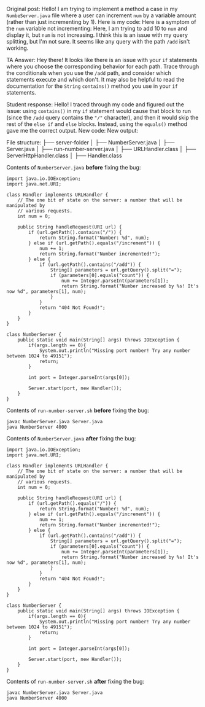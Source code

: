 Original post:
Hello! I am trying to implement a method a case in my `NumbeServer.java` file where a user can increment `num` by a variable amount (rather than just incrementing by 1).
Here is my code:
Here is a symptom of the `num` variable not incrementing:
Here, I am trying to add 10 to `num` and display it, but `num` is not increasing. I think this is an issue with my query splitting, but I'm not sure. 
It seems like any query with the path `/add` isn't working. 

TA Answer:
Hey there! It looks like there is an issue with your `if` statements where you choose the corresponding behavior for each path. Trace through the conditionals when you use the `/add` path, and consider which statements execute and 
which don't. It may also be helpful to read the documentation for the `String` `contains()` method you use in your `if` statements.

Student response:
Hello! I traced through my code and figured out the issue: using `contains()` in my `if` statement would cause that block to run (since the `/add` query contains the `"/"` character), and then it would skip the rest of the `else if` 
and `else` blocks. Instead, using the `equals()` method gave me the correct output. 
New code: 
New output:


File structure:
├── server-folder
│   ├── NumberServer.java
│   ├── Server.java
│   ├── run-number-server.java
│   ├── URLHandler.class
│   ├── ServerHttpHandler.class
│   ├── Handler.class

Contents of `NumberServer.java` __before__ fixing the bug:
```
import java.io.IOException;
import java.net.URI;

class Handler implements URLHandler {
    // The one bit of state on the server: a number that will be manipulated by
    // various requests.
    int num = 0;

    public String handleRequest(URI url) {
        if (url.getPath().contains("/")) {
            return String.format("Number: %d", num);
        } else if (url.getPath().equals("/increment")) {
            num += 1;
            return String.format("Number incremented!");
        } else {
            if (url.getPath().contains("/add")) {
                String[] parameters = url.getQuery().split("=");
                if (parameters[0].equals("count")) {
                    num += Integer.parseInt(parameters[1]);
                    return String.format("Number increased by %s! It's now %d", parameters[1], num);
                }
            }
            return "404 Not Found!";
        }
    }
}

class NumberServer {
    public static void main(String[] args) throws IOException {
        if(args.length == 0){
            System.out.println("Missing port number! Try any number between 1024 to 49151");
            return;
        }

        int port = Integer.parseInt(args[0]);

        Server.start(port, new Handler());
    }
}
```
Contents of `run-number-server.sh` __before__ fixing the bug:
```
javac NumberServer.java Server.java
java NumberServer 4000
```

Contents of `NumberServer.java` __after__ fixing the bug:
```
import java.io.IOException;
import java.net.URI;

class Handler implements URLHandler {
    // The one bit of state on the server: a number that will be manipulated by
    // various requests.
    int num = 0;

    public String handleRequest(URI url) {
        if (url.getPath().equals("/")) {
            return String.format("Number: %d", num);
        } else if (url.getPath().equals("/increment")) {
            num += 1;
            return String.format("Number incremented!");
        } else {
            if (url.getPath().contains("/add")) {
                String[] parameters = url.getQuery().split("=");
                if (parameters[0].equals("count")) {
                    num += Integer.parseInt(parameters[1]);
                    return String.format("Number increased by %s! It's now %d", parameters[1], num);
                }
            }
            return "404 Not Found!";
        }
    }
}

class NumberServer {
    public static void main(String[] args) throws IOException {
        if(args.length == 0){
            System.out.println("Missing port number! Try any number between 1024 to 49151");
            return;
        }

        int port = Integer.parseInt(args[0]);

        Server.start(port, new Handler());
    }
}
```
Contents of `run-number-server.sh` __after__ fixing the bug:
```
javac NumberServer.java Server.java
java NumberServer 4000
```




